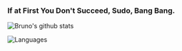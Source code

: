 ### If at First You Don't Succeed, Sudo, Bang Bang.

![Bruno's github stats](https://github-readme-stats.vercel.app/api?username=brunolange&hide=contribs&count_private=true&show_icons=true&hide_title=true&theme=transparent)

![Languages](https://github-readme-stats.vercel.app/api/top-langs/?username=brunolange&layout=compact&hide_title=true&hide=html&theme=transparent)

<!--
**brunolange/brunolange** is a ✨ _special_ ✨ repository because its `README.md` (this file) appears on your GitHub profile.

Here are some ideas to get you started:

- 🔭 I’m currently working on ...
- 🌱 I’m currently learning ...
- 👯 I’m looking to collaborate on ...
- 🤔 I’m looking for help with ...
- 💬 Ask me about ...
- 📫 How to reach me: ...
- 😄 Pronouns: ...
- ⚡ Fun fact: ...
-->
